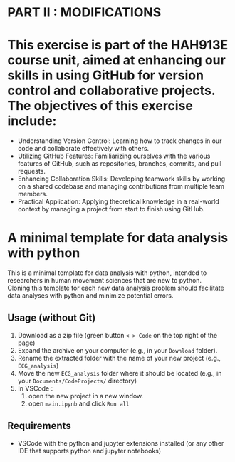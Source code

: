# PART II : MODIFICATIONS

# This exercise is part of the HAH913E course unit, aimed at enhancing our skills in using GitHub for version control and collaborative projects. The objectives of this exercise include:

- Understanding Version Control: Learning how to track changes in our code and collaborate effectively with others.
- Utilizing GitHub Features: Familiarizing ourselves with the various features of GitHub, such as repositories, branches, commits, and pull requests.
- Enhancing Collaboration Skills: Developing teamwork skills by working on a shared codebase and managing contributions from multiple team members.
- Practical Application: Applying theoretical knowledge in a real-world context by managing a project from start to finish using GitHub.





# A minimal template for data analysis with python 

This is a minimal template for data analysis with python, intended to researchers in human movement sciences that are new to python.   
Cloning this template for each new data analysis problem should facilitate data analyses with python and minimize potential errors.   

## Usage (without Git)
1. Download as a zip file (green button `< > Code` on the top right of the page)
1. Expand the archive on your computer (e.g., in your `Download` folder). 
1. Rename the extracted folder with the name of your new project (e.g., `ECG_analysis`)
1. Move the new `ECG_analysis` folder where it should be located (e.g., in your `Documents/CodeProjects/` directory)
1. In VSCode :
    1. open the new project in a new window. 
    1. open `main.ipynb` and click `Run all`

## Requirements
- VSCode with the python and jupyter extensions installed (or any other IDE that supports python and jupyter notebooks)
